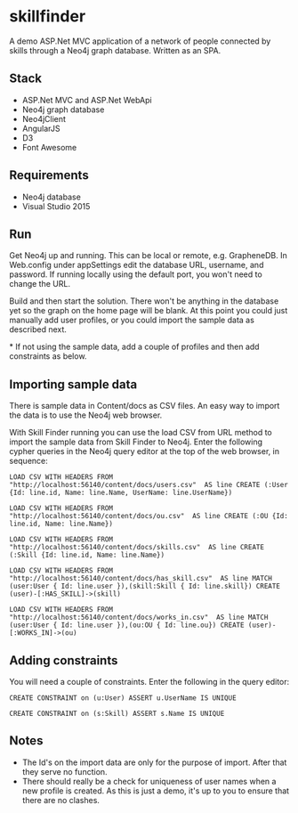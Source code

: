 # skillfinder
A demo ASP.Net MVC application of a network of people connected by skills through a Neo4j graph database. Written as an SPA.
## Stack
* ASP.Net MVC and ASP.Net WebApi
* Neo4j graph database
* Neo4jClient
* AngularJS
* D3
* Font Awesome

## Requirements
* Neo4j database
* Visual Studio 2015

## Run
Get Neo4j up and running. This can be local or remote, e.g. GrapheneDB. In Web.config under appSettings 
edit the database URL, username, and password. If running locally using the default port, you won't need to change the URL.

Build and then start the solution. There won't be anything in the database yet so the graph on the home page will be blank. 
At this point you could just manually add user profiles, or you could import the sample data as described next.

\* If not using the sample data, add a couple of profiles and then add constraints as below.

## Importing sample data
There is sample data in Content/docs as CSV files. An easy way to import the data is to use the Neo4j web browser.

With Skill Finder running you can use the load CSV from URL method to import the sample data from Skill Finder to Neo4j.
Enter the following cypher queries in the Neo4j query editor at the top of the web browser, in sequence:

`LOAD CSV WITH HEADERS FROM "http://localhost:56140/content/docs/users.csv" 
AS line CREATE (:User {Id: line.id, Name: line.Name, UserName: line.UserName})`

`LOAD CSV WITH HEADERS FROM "http://localhost:56140/content/docs/ou.csv" 
AS line CREATE (:OU {Id: line.id, Name: line.Name})`

`LOAD CSV WITH HEADERS FROM "http://localhost:56140/content/docs/skills.csv" 
AS line CREATE (:Skill {Id: line.id, Name: line.Name})`

`LOAD CSV WITH HEADERS FROM "http://localhost:56140/content/docs/has_skill.csv" 
AS line MATCH (user:User { Id: line.user }),(skill:Skill { Id: line.skill}) CREATE (user)-[:HAS_SKILL]->(skill)`

`LOAD CSV WITH HEADERS FROM "http://localhost:56140/content/docs/works_in.csv" 
AS line MATCH (user:User { Id: line.user }),(ou:OU { Id: line.ou}) CREATE (user)-[:WORKS_IN]->(ou)`

## Adding constraints
You will need a couple of constraints. Enter the following in the query editor:

`CREATE CONSTRAINT on (u:User) ASSERT u.UserName IS UNIQUE`

`CREATE CONSTRAINT on (s:Skill) ASSERT s.Name IS UNIQUE`

## Notes
* The Id's on the import data are only for the purpose of import. After that they serve no function.
* There should really be a check for uniqueness of user names when a new profile is created. 
As this is just a demo, it's up to you to ensure that there are no clashes.
